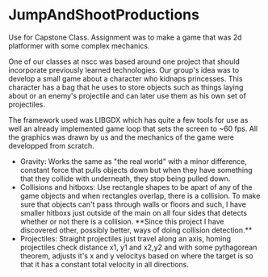 # JumpAndShootProductions
Use for Capstone Class. Assignment was to make a game that was 2d platformer with some complex mechanics.

<p>One of our classes at nscc was based around one project that should incorporate previously learned technologies. Our group's idea was to develop a small game about a character who kidnaps princesses. This character has a bag that he uses to store objects such as things laying about or an enemy's projectile and can later use them as his own set of projectiles.</P>

<p>The framework used was LIBGDX which has quite a few tools for use as well an already implemented game loop that sets the screen to 
~60 fps. All the graphics was drawn by us and the mechanics of the game were developped from scratch.</p>
<ul>

<li>Gravity: Works the same as "the real world" with a minor difference, constant force that pulls objects down but when they have something that they collide with underneath, they stop being pulled down.</li>
<li>Collisions and hitboxs: Use rectangle shapes to be apart of any of the game objects and when rectangles overlap, there is a collision. To make sure that objects can't pass through walls or floors and such, I have smaller hitboxs just outside of the main on all four sides that detects whether or not there is a collision. **Since this project I have discovered other, possibly better, ways of doing collision detection.**</li>
<li>Projectiles: Straight projectiles just travel along an axis, homing projectiles check distance x1, y1 and x2,y2 and with some pythagorean theorem, adjusts it's x and y velocitys based on where the target is so that it has a constant total velocity in all directions.</li>
</ul>
